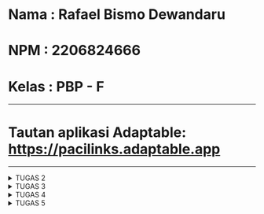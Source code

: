 # Nama  : Rafael Bismo Dewandaru
# NPM   : 2206824666
# Kelas : PBP - F
---
# Tautan aplikasi Adaptable: https://pacilinks.adaptable.app 
---

<details>
<summary>TUGAS 2</summary>

### 1. Jelaskan bagaimana cara kamu mengimplementasikan checklist di atas secara step-by-step (bukan hanya sekadar mengikuti tutorial).
Pertama, saya membuat sebuah lokal direktori bernama inventory yang kemudian saya melakukan semua steps dalam tutorial untuk menyusun project tersebut, lalu menginstall virtual environment dan mengaktifkannya untuk direktori yang sedang saya kerjakan, kemudian setelah semua setup awal selesai, barulah saya melakukan git init dan membuat repository baru dalam GitHub dengan nama yang sama dengan project saya, lalu menghubungkannya dan melakukan git add commit push.

Kemudian, saya membuat direktori di dalam 'main' dengan nama 'templates' dan membuat file 'main.html' sebagai file yang dapat dilihat oleh user, dan melakukan routing pada proyek dengan menambahkan aplikasi 'main' pada 'settings.py' pada list INSTALLED_APPS

Saya melakukan perubahan pada 'models.py' yang ada di direktori 'main' yaitu :
~~~
from django.db import models

class Item(models.Model):
    name = models.CharField(max_length=256)
    amount = models.IntegerField()
    description = models.TextField()
~~~

dan tidak lupa saya melakukan migration agar model beserta atributesnya tersimpan di dalam database
(NOTE: karena keterbatasan waktu maka saya hanya melakukan bare minimum untuk bagian ini, tentu saja nanti akan saya adjust untuk tugas-tugas kemudian)

Lalu  saya mengubah isi dari 'views.py' akan membuat fungsi show_main yang menunjukan data kepada 'main.html' sebagai berikut :
~~~
from django.shortcuts import render

def show_main(request):
    context = {
        'name' : "Rafael Bismo Dewandaru,
        'class' : "PBP F"
    }
    return render(request, "main.html", context)
~~~

Dengan fungsi ini, maka ketika user menggunakan variabel berupa 'name' atau 'class' pada 'main.html' akan diubah menjadi value dari keys tersebut yang ada di dictionary context. 

Terakhir, saya membuat 'urls.py' pada direktori 'main' sehingga dapat memetakan fungsi pada 'views.py' 

### 2. Buatlah bagan yang berisi request client ke web aplikasi berbasis Django beserta responnya dan jelaskan pada bagan tersebut kaitan antara urls.py, views.py, models.py, dan berkas html.



### 3. Jelaskan mengapa kita menggunakan virtual environment? Apakah kita tetap dapat membuat aplikasi web berbasis Django tanpa menggunakan virtual environment?
Virtual Environment digunakan dalam proyek Django untuk menciptakan lingkungan yang stabil, dapat direproduksi, dan mudah dipindahkan. Keuntungan-keuntungannya adalah sebagai berikut:

- Stabilitas Lingkungan:
Virtual environment mampu mengisolasi dependensi (paket yang diinstal) proyek Django dari sistem yang digunakan. Dengan demikian, perubahan dalam sistem atau proyek lain di sistem tidak akan memengaruhi proyek Django yang sedang dikerjakan.

- Kemampuan Reproduksi Lingkungan
Dengan virtual environment, lingkungan proyek dapat dengan mudah diperbanyak di sistem lain pada waktu yang berbeda. Hal ini memastikan bahwa proyek Django akan berjalan dengan konsisten tanpa masalah yang berkaitan dengan lingkungan yang digunakan.

- Portabilitas Lingkungan
Virtual environment memungkinkan proyek Django untuk dibagikan dengan mudah kepada orang lain tanpa adanya batasan terkait dengan dependensi atau proyek lain yang ada di sistem.

Meskipun aplikasi berbasis Django masih bisa berjalan tanpa menggunakan virtual environment, penggunaan virtual environment sangat dianjurkan. Tanpa virtual environment, ada risiko konflik dengan proyek lokal di sistem saat melakukan instalasi paket, dan juga sistem tidak akan terorganisir dengan baik serta tidak akan mengikuti praktik terbaik dalam pengembangan perangkat lunak.


### 4. Jelaskan apakah itu MVC, MVT, MVVM dan perbedaan dari ketiganya.
MVC (Model-View-Controller):
Pada pola arsitektur MVC, ada pemisahan yang jelas antara komponen-komponen yang memudahkan pengembang dalam pengelolaan dan pengujian masing-masing komponen. Perubahan pada model atau tampilan tidak akan saling memengaruhi karena perubahannya akan melalui kontrol. MVC umumnya digunakan dalam aplikasi web dan desktop.
- Model: Bertanggung jawab atas representasi data dan logika bisnis aplikasi, termasuk pengambilan, pengelolaan, dan penyimpanan data.
- View: Menjadi antarmuka pengguna dan bertugas menampilkan data dari model serta menerima input dari pengguna.
- Controller: Menghubungkan model dan view, berperan dalam menangani input, memprosesnya, dan memperbarui model dan tampilan.

MVT (Model-View-Template):
Pada pola arsitektur MVT, terdapat pemisahan yang jelas antara logika bisnis (Model), antarmuka pengguna (View), dan logika presentasi (Template). Biasanya digunakan dalam kerangka kerja web seperti Django.
- Model: Merepresentasikan data dan logika bisnis aplikasi.
- View: Menjadi antarmuka pengguna dan fokus pada tampilan.
- Template: Bagian ini adalah ciri khas MVT. Template digunakan untuk mengontrol tampilan dari Model ke View.

MVVM (Model-View-ViewModel):
MVVM bertujuan untuk menyederhanakan hubungan antara Model dan View sehingga aplikasi memiliki antarmuka pengguna yang lebih responsif dan dinamis, seperti yang biasa ditemui dalam aplikasi ponsel dan desktop.
- Model: Bertanggung jawab atas representasi data dan logika bisnis aplikasi.
- View: Menjadi antarmuka pengguna dan fokus pada presentasi.
- ViewModel: Berfungsi sebagai penghubung antara Model dan View. ViewModel dapat mengubah data dari model sesuai dengan format atau aturan yang akan ditampilkan dalam tampilan.

Lalu perbedaan dari ketiganya adalah:
- MVT menggunakan Template untuk merender file HTML, sementara MVC dan MVVM menggunakan View untuk merender.
- MVVM biasanya terkait dengan User Interface Framework yang lebih modern dan interaktif, sementara MVC dan MVT lebih cocok digunakan dalam berbagai jenis aplikasi
 </details>


<details>
<summary>TUGAS 3</summary>

### 1. Apa perbedaan antara form POST dan form GET dalam Django?
POST dan GET, keduanya merupakan sebuah request method yang ada dalam http protocol. Secara umum GET digunakan untuk mengambil data dari server, sementara POST digunakan untuk mengirim data ke server.

GET Request:
- Bertujuan untuk mengambil data dari server untuk read-only operation
- Data digunakan dalam URL sebagai parameter yang dapat terlihat dalam browser history, bookmark, dll. sehingga kurang aman untuk data yang bersifat sensitif

POST Request:
- Bertujuan untuk mengirim data baru ke server dalam sebuah request body, dan cocok untuk penggunaan seperti mengirim form atau upload file
- Data dikirm dalam sebuah request body sehingga tidak terlihat dalam URL dan lebih aman untuk data yang bersifat sensitif


### 2. Apa perbedaan utama antara XML, JSON, dan HTML dalam konteks pengiriman data?
XML:
- Menyimpan data dalam sebuah tree yang kompleks, lalu syntaxnya lebih bertele-tele dan berbasis tag yang berarti data dalam XML diapit oleh tag-tag yang mendefinisikan elemen dan hierarki
- Karena format yang lebih kompleks, maka XML memakan lebih banyak space tetapi XML mendukung lebih banyak tipe data dari JSON

JSON:
- Menyimpan data dalam bentuk pasangan key-value sehingga syntaxnya lebih mudah untuk dipahami dan dibaca oleh manusia
- Format yang lebih sederhana membuat JSON memiliki ukuran file yang lebih kecil dan transmisi data yang lebih cepat

HTML:
Berbeda dengan XML dan JSON, HTML secara umum bukan digunakan untuk pertukaran data, namun sebagai bahasa markup yang digunakan untuk mengatur dan menampilkan konten dari web sehingga lebih cocok digunakan untuk merender halaman web


### 3. Mengapa JSON sering digunakan dalam pertukaran data antara aplikasi web modern?
Dalam aplikasi web modern, JSON lebih sering digunakan dalam pertukaran data karena:
- Menggunakan format/syntax yang ringkas dan mudah dibaca sehingga mudah dimengerti oleh manusia
- Dalam JSON, kita dapat menyusun data dalam objek, array, dan campuran keduanya, sehingga lebih fleksibel dan memungkinkan pemodelan data yang sangat dinamis.
- Mudah diintegrasikan ke dalam berbagai lingkungan dan platform karena support yang luas dari hampir semua bahasa pemrograman untuk parsing dan serializing data dalam format JSON
- Ukuran data yang lebih kecil dibandingkan data dalam format lain sehingga mengurangi beban network untuk transfer data dan pemrosesannya lebih efisien


### 4. Jelaskan bagaimana cara kamu mengimplementasikan checklist di atas secara step-by-step (bukan hanya sekadar mengikuti tutorial).
Pertama saya membuat sebuah file baru pada direktori main bernama forms.py, kemudian menambahkan class ProductForm. Untuk fields saya menggunakan name, amount, dan description karena itu adalah field yang dimiliki oleh object product yang akan saya buat.

Lalu saya membuka views.py dan mengimport ProductForm yang sudah saya buat tadi untuk membuat function create_product yang dapat menambahkan product ketika data di submit. Kemudian saya juga menambahkan perintah baru pada function show_main sehingga dia bisa menampilkan product yang sudah ditambahkan.

Pada direktori main/templates, saya membuat file baru bernama create_product.html yang berfungsi sebagai tampilan untuk user ketika mereka ingin menambahkan product. Dan pada main.html juga saya tambahkan kode yang dapat menampilkan data product dalam bentuk table.

Kembali pada file views.py, saya menambahkan 4 buah function yaitu show_xml, show_json, show_xml_by_id, show_json_by_id. Masing-masing dari function tersebut berguna untuk mengembalikan data ke user dalam format yang berbeda-beda.

Setelah membuat semua function tersebut, maka kita perlu mengimportnya pada urls.py. File urls.py berfungsi agar ketika user memasukkan path, maka kita dapat direct mereka ke function yang sesuai dan menampilkan page yang sesuai. Path akan kita masukkan kedalam urlpatterns.


### 5. Screenshot dari hasil akses URL pada POSTMAN
![Screenshot 2023-09-20 111936](https://github.com/rafaeldewandaru/inventory/assets/112395930/85d099d6-b1f7-47d3-ab34-2e0011c300e2)
![Screenshot 2023-09-20 112020](https://github.com/rafaeldewandaru/inventory/assets/112395930/9d835b7d-14ba-4a91-8a4d-922a4c0cdb16)
![Screenshot 2023-09-20 112104](https://github.com/rafaeldewandaru/inventory/assets/112395930/e92066d2-a354-4bed-b1e4-59861e3d29c4)
![Screenshot 2023-09-20 112154](https://github.com/rafaeldewandaru/inventory/assets/112395930/f1a804d6-7595-4ae4-92c4-80d2359d308e)
![Screenshot 2023-09-20 112246](https://github.com/rafaeldewandaru/inventory/assets/112395930/57a3ee23-a69a-4c4f-8622-1f5658ae1bfd)

</details>


<details>
<summary>TUGAS 4</summary>

 ### 1. Apa itu Django UserCreationForm, dan jelaskan apa kelebihan dan kekurangannya?
 Django UserCreationForm adalah komponen bawaan Django yang menyediakan form untuk user registration dalam pengembangan aplikasi web. Form ini memudahkan pengembang untuk mengumpulkan data yang diperlukan untuk membuat akun pengguna, seperti username, password, dan informasi lainnya. UserCreationForm terintegrasi dengan baik dengan model pengguna Django, yang memungkinkan penyimpanan dan manajemen data pengguna dengan mudah. Kelebihannya mencakup kemudahan penggunaan, validasi otomatis, dan customizability. Namun, kekurangannya termasuk ketergantungan pada Django, tampilan standar yang mungkin perlu disesuaikan, serta pembatasan dalam hal fungsionalitas untuk aplikasi web yang lebih kompleks.

 ### 2. Apa perbedaan antara autentikasi dan otorisasi dalam konteks Django, dan mengapa keduanya penting?
 Autentikasi merujuk pada proses verifikasi pengguna (yang biasanya menggunakan username dan password), sementara otorisasi berkaitan dengan proses menentukan hak akses yang diberikan kepada pengguna setelah berhasil autentikasi. Oleh karena itu, keduanya penting karena autentikasi memverifikasi penggunanya yang ingin mengakses web django, sedangkan otorisasi memutuskan izin (apa saja yang diperbolehkan dan tidak diperbolehkan) kepada pengguna yang terautensikasi tersebut.

 ### 3. Apa itu cookies dalam konteks aplikasi web, dan bagaimana Django menggunakan cookies untuk mengelola data sesi pengguna?
 Cookies dalam konteks aplikasi web adalah file kecil yang disimpan di browser pengguna dan digunakan untuk menyimpan data sesi, seperti ID sesi atau informasi login. Selanjutnya, browser akan menyimpan cookie yang akan secara otomatis disertakan dalam setiap request berikutnya kepada situs web tersebut. Django menggunakan cookies untuk mengelola data sesi pengguna dengan aman, memungkinkan penyimpanan dan pengambilan informasi sesi seperti status login atau preferensi pengguna dengan cara yang efisien, serta menyediakan mekanisme keamanan bawaan untuk melindungi integritas data sesi.

 ### 4. Apakah penggunaan cookies aman secara default dalam pengembangan web, atau apakah ada risiko potensial yang harus diwaspadai?
Dalam kondisi default, cookie tidak dapat mentransfer malware atau virus karena data dalam cookie bersifat statis, namun pengguna tetap perlu waspada terhadap risiko-risiko seperti pencurian cookie yang bisa mengizinkan akses tanpa otorisasi dan modifikasi data jika cookie tidak dienkripsi. Karena cookie tersimpan di sisi client, keamanannya sangat bergantung pada aktivitas pengguna, yang juga berarti informasi sensitif harus dihindari dari tampilan cookie seperti password karena cookie dapat dilihat, disalin, dan ditiru dengan mudah.

 ### 5. Jelaskan bagaimana cara kamu mengimplementasikan checklist di atas secara step-by-step (bukan hanya sekadar mengikuti tutorial).
Pertama saya mengaktifkan virtual environment, kemudian import semua library yang diperlukan pada views.py
Kemudian saya menambahkan ketiga functions berikut

Function untuk register user baru
~~~
def register(request):
    form = UserCreationForm()

    if request.method == "POST":
        form = UserCreationForm(request.POST)
        if form.is_valid():
            form.save()
            messages.success(request, 'Your account has been successfully created!')
            return redirect('main:login')
    context = {'form':form}
    return render(request, 'register.html', context)
~~~
dan menambahkan file html baru bernama register.html yang ditampilkan ke user

Function agar user yang sudah register dapat login
~~~
def login_user(request):
    if request.method == 'POST':
        username = request.POST.get('username')
        password = request.POST.get('password')
        user = authenticate(request, username=username, password=password)
        if user is not None:
            login(request, user)
            response = HttpResponseRedirect(reverse("main:show_main")) 
            response.set_cookie('last_login', str(datetime.datetime.now()))
            return response
        else:
            messages.info(request, 'Sorry, incorrect username or password. Please try again.')
    context = {}
    return render(request, 'login.html', context)
~~~
dan menambahkan file html baru bernama login.html yang ditampilkan ke user

Function agar user yang sedang login dapat logout
~~~
def logout_user(request):
    logout(request)
    response = HttpResponseRedirect(reverse('main:login'))
    response.delete_cookie('last_login')
    return response
</details>
~~~
dan menambahkan kode html berikut pada main.html untuk tombol logout
~~~
<a href="{% url 'main:logout' %}">
    <button>
        Logout
    </button>
</a>
~~~

Lalu mengimport semua function yang sudah saya buat tadi ke urls.py dan menambahkan path seperti berikut
~~~
path('register/', register, name='register'),
path('login/', login_user, name='login'),
path('logout/', logout_user, name='logout'),
~~~

Saya juga menambahkan kode berikut pada function show_main agar tidak error saat tidak ada cookie
~~~
if 'last_login' in request.COOKIES:
    last_login = request.COOKIES['last_login']
else:
    last_login = 'N/A'
~~~

Kemudian saya mengimport user di file models.py dan menambahkan kode berikut untuk menghubungkan model products dengan user

Pada class products menjadi seperti berikut
~~~
class Product(models.Model):
    user = models.ForeignKey(User, on_delete=models.CASCADE)
    name = models.CharField(max_length=255)
    amount = models.IntegerField()
    description = models.TextField()
~~~

Lalu fungsi create_product menjadi seperti berikut
~~~
def create_product(request):
    form = ProductForm(request.POST or None)
    
    if form.is_valid() and request.method == "POST":
        product = form.save(commit=False)
        product.user = request.user
        product.save()
        return HttpResponseRedirect(reverse('main:show_main'))

    context = {'form': form}
    return render(request, "create_product.html", context)
~~~



Untuk bagian bonus saya menambahkan ketiga function berikut

Function untuk menambahkan jumlah dari suatu product
~~~
def plus_product_amount(request, id):
    product = Product.objects.get(id=id)
    product.amount += 1
    product.save()
    response = HttpResponseRedirect(reverse("main:show_main"))
    return response
~~~

Function untuk mengurangi jumlah dari suatu product
~~~
def minus_product_amount(request, id):
    product = Product.objects.get(id=id)
    if (product.amount > 0):
        product.amount -= 1
        product.save()
    else :
        messages.info(request, f'Jumlah {product.name} sudah bernilai 0!')
    response = HttpResponseRedirect(reverse("main:show_main"))
    return response
~~~

Function untuk menghilangkan suatu product sepenuhnya
~~~
def remove_product(request, id):
    Product.objects.filter(pk=id).delete()
    response = HttpResponseRedirect(reverse("main:show_main"))
    return response
~~~

Import function yang sudah dibuat pada urls.py lalu menambahkan path berikut
~~~
path('plus_product_amount/<int:id>', plus_product_amount, name='plus_product_amount'),
path('minus_product_amount/<int:id>', minus_product_amount, name='minus_product_amount'),
path('remove_product/<int:id>', remove_product, name='remove_product'),
~~~

Tambahkan kode berikut pada main.html untuk menunjukkan buttons yang akan menjalankan function-function yang sudah dibuat
~~~
<td class="d-flex align-items-center">
    <form method="post" action="{% url 'main:plus_product_amount' product.id %}">
        {% csrf_token %}
        <button class="btn btn-primary mx-1">+</button>
    </form>
    <form method="post" action="{% url 'main:minus_product_amount' product.id %}">
        {% csrf_token %}
        <button class="btn btn-primary mx-1">-</button>
    </form>
    <form method="post" action="{% url 'main:remove_product' product.id %}">
        {% csrf_token %}
        <button class="btn btn-primary mx-1">Delete</button>
    </form>
</td>
~~~

</details>

<details>
<summary>TUGAS 5</summary>

### 1. Jelaskan manfaat dari setiap element selector dan kapan waktu yang tepat untuk menggunakannya.
Element Selector
Digunakan untuk memilih semua elemen HTML dengan jenis tertentu, misalnya p, h1, div, dll. Ini adalah selector paling umum dan sederhana. Biasanya digunakan ketika ingin mengatur gaya untuk semua elemen dengan jenis yang sama di seluruh halaman web.
~~~
p {
    font-size: 16px;
}
~~~

Class Selector
Digunakan untuk memilih elemen berdasarkan nilai atribut class yang diberikan kepada mereka. Selector kelas digunakan ketika ingin mengatur gaya untuk sekelompok elemen yang memiliki karakteristik atau fungsi yang serupa.
~~~
<p class="highlight">Ini adalah teks yang di-highlight.</p>
~~~

~~~
.highlight {
    background-color: yellow;
}
~~~

ID Selector
Digunakan untuk memilih elemen berdasarkan nilai atribut id. Setiap ID harus unik di seluruh halaman, sehingga selector ini cocok untuk mengidentifikasi elemen tertentu. Berguna ketika kita ingin mengatur kaya kepada elemen tertentu dengan id unik.
~~~
<div id="header">Ini adalah header.</div>
~~~

~~~
#header {
    font-size: 24px;
    background-color: #333;
    color: white;
}
~~~

Descendant Selector
Memungkinkan kita untuk memilih elemen yang merupakan turunan atau anak dari elemen lain. Ini berguna untuk mengatur gaya elemen dalam konteks tertentu seperti sebuah div tertentu
~~~
<ul>
    <li>Item 1</li>
    <li>Item 2</li>
</ul>
~~~

~~~
ul li {
    list-style-type: square;
}
~~~

Pseudo-class Selector
Selector pseudo-class digunakan untuk menggabungkan gaya ke elemen berdasarkan keadaan atau aksi tertentu, seperti saat elemen sedang dihover atau aktif sebagai respon terhadap interaksi pengguna.
~~~
a:hover {
    text-decoration: underline;
}
~~~

### 2. Jelaskan HTML5 Tag yang kamu ketahui.
~~~
<td> Berguna untuk membuat sel dalam sebuah tabel HTML.
<tr> Digunakan untuk membuat baris dalam tabel.
<th> Membuat sel header dalam tabel, biasanya digunakan untuk judul kolom.
<style> Digunakan untuk menyertakan informasi gaya (CSS) dalam dokumen HTML.
<canvas> merupakan elemen yang digunakan untuk menciptakan gambar, grafik, dan animasi melalui penggunaan JavaScript.
<video> adalah elemen yang berguna untuk menampilkan video di dalam laman web.
<nav> digunakan untuk membuat bagian yang berfungsi sebagai navigasi untuk situs web.
<audio> adalah elemen yang memungkinkan kita untuk menampilkan file audio di dalam halaman web.
<img> adalah elemen yang digunakan untuk menampilkan gambar pada halaman web.
<a> berguna untuk membuat tautan atau hyperlink ke laman web lain, file, dan sumber daya lainnya.
~~~

### 3. Jelaskan perbedaan antara margin dan padding.
Margin
Ruang yang terletak di luar batas elemen. Margin digunakan untuk menambahkan ruang di antara elemen dengan elemen lain di sekitarnya dan tidak memiliki latar belakang atau warna (area kosong di sekitar elemen).
Jika dua elemen memiliki margin yang saling bersentuhan, maka margin tersebut tidak akan digabungkan (menggunakan margin-collapse), tetapi margin yang lebih besar akan diambil sebagai jarak antara keduanya.
~~~
.box {
    margin: 10px;
}
~~~
Dalam contoh di atas, elemen dengan kelas "box" akan memiliki margin 10 piksel di sekelilingnya.


Padding
Ruang yang terletak di dalam batas elemen, di antara batas elemen dan kontennya. Padding digunakan untuk menambahkan ruang di antara konten elemen dan batasnya sendiri, kita dapat memberikan latar belakang atau warna pada padding, sehingga padding adalah area yang dapat dilihat.
~~~
.box {
    padding: 10px;
}
~~~


### 4. Jelaskan perbedaan antara framework CSS Tailwind dan Bootstrap. Kapan sebaiknya kita menggunakan Bootstrap daripada Tailwind, dan sebaliknya?
Tailwind CSS adalah framework CSS "utility-first" yang memberikan kelas-kelas utilitas yang bisa langsung digunakan untuk mengatur gaya elemen. Ini memberikan tingkat kustomisasi yang tinggi.
Tailwind CSS sebaiknya digunakan ketika:
- kita ingin tingkat kustomisasi yang tinggi dan kontrol penuh atas tampilan elemen.
- kita ingin desain yang unik dan tidak konvensional.
- kita ingin menghindari pembengkakan ukuran file CSS.

Bootstrap adalah framework CSS yang menyediakan komponen dan gaya prasetel yang siap pakai, cocok untuk pengembangan cepat dengan tampilan konsisten
Bootstrap sebaiknya digunakan ketika:
- Proyek memerlukan pembuatan cepat dan tampilan konsisten.
- Terbatas waktu dalam pengembangan.


### 5. Jelaskan bagaimana cara kamu mengimplementasikan checklist di atas secara step-by-step (bukan hanya sekadar mengikuti tutorial).
Saya membuat 5 file css baru yang digunakan untuk styling halaman login, reigister, main, edit_product, dan create_product

File login.css
~~~
/* static/css/login.css */

.login {
    max-width: 400px;
    margin: 0 auto;
    padding: 20px;
    background-color: #f7f7f7;
    border: 1px solid #ccc;
    border-radius: 5px;
    box-shadow: 0 0 10px rgba(0, 0, 0, 0.2);
}

.login h1 {
    text-align: center;
    margin-bottom: 20px;
}

form {
    margin-top: 20px;
}

form table {
    width: 100%;
}

form table tr td {
    padding: 10px;
}

.form-control {
    width: 100%;
    padding: 10px;
    margin-bottom: 10px;
    border: 1px solid #ccc;
    border-radius: 5px;
}

.btn.login_btn {
    width: 100%;
    padding: 10px;
    background-color: #007bff;
    color: #fff;
    border: none;
    border-radius: 5px;
    cursor: pointer;
}

.btn.login_btn:hover {
    background-color: #0056b3;
}

ul {
    list-style: none;
    padding: 0;
}

ul li {
    color: #ff0000;
}
~~~

File register.css
~~~
/* static/css/register.css */

.login {
    max-width: 400px;
    margin: 0 auto;
    padding: 20px;
    background-color: #f7f7f7;
    border: 1px solid #ccc;
    border-radius: 5px;
    box-shadow: 0 0 10px rgba(0, 0, 0, 0.2);
}

.login h1 {
    text-align: center;
    margin-bottom: 20px;
}

form {
    margin-top: 20px;
}

form table {
    width: 100%;
}

form table tr td {
    padding: 10px;
}

form input[type="text"],
form input[type="password"] {
    width: 100%;
    padding: 10px;
    margin-bottom: 10px;
    border: 1px solid #ccc;
    border-radius: 5px;
}

form input[type="submit"] {
    width: 100%;
    padding: 10px;
    background-color: #007bff;
    color: #fff;
    border: none;
    border-radius: 5px;
    cursor: pointer;
}

form input[type="submit"]:hover {
    background-color: #0056b3;
}

ul {
    list-style: none;
    padding: 0;
}

ul li {
    color: #ff0000;
}
~~~

File main.css
~~~
/* static/css/main.css */

body {
    font-family: Arial, sans-serif;
    background-color: #f0f0f0;
}

h1 {
    text-align: center;
    margin-top: 20px;
}

h5 {
    font-size: 16px;
    margin-top: 20px;
}

table {
    width: 100%;
    border-collapse: collapse;
    margin-top: 20px;
}

table th, table td {
    padding: 10px;
    text-align: left;
    border-bottom: 1px solid #ccc;
}

table th {
    background-color: #007bff;
    color: #fff;
}

table td {
    background-color: #fff;
}

table tr:last-child td {
    background-color: #becddc;
    color: #160323;
    font-weight: 500;
  }

.d-flex {
    display: flex;
    align-items: center;
}

.btn {
    padding: 5px 10px;
    background-color: #007bff;
    color: #fff;
    border: none;
    border-radius: 5px;
    cursor: pointer;
}

.btn-primary {
    background-color: #007bff;
}

.btn-primary:hover {
    background-color: #0056b3;
}

a button {
    text-decoration: none;
    background-color: #007bff;
    color: #fff;
    border: none;
    border-radius: 5px;
    padding: 5px 10px;
    cursor: pointer;
    margin-left: 5px;
}

a button:hover {
    background-color: #0056b3;
}

button {
    background-color: #007bff;
    color: #fff;
    border: none;
    border-radius: 5px;
    padding: 5px 10px;
    cursor: pointer;
    margin-top: 10px;
}

button:hover {
    background-color: #0056b3;
}
~~~

File edit_product.css
~~~
/* static/css/edit_product.css */

body {
    font-family: Arial, sans-serif;
    background-color: #f0f0f0;
}

h1 {
    text-align: center;
    margin-top: 20px;
}

form {
    max-width: 500px;
    margin: 0 auto;
    padding: 20px;
    background-color: #fff;
    border: 1px solid #ccc;
    border-radius: 5px;
    box-shadow: 0 0 10px rgba(0, 0, 0, 0.2);
}

table {
    width: 100%;
}

table tr td {
    padding: 10px;
}

input[type="text"],
input[type="number"] {
    width: 100%;
    padding: 10px;
    margin-bottom: 10px;
    border: 1px solid #ccc;
    border-radius: 5px;
}

input[type="submit"] {
    width: 100%;
    padding: 10px;
    background-color: #007bff;
    color: #fff;
    border: none;
    border-radius: 5px;
    cursor: pointer;
}

input[type="submit"]:hover {
    background-color: #0056b3;
}

~~~

File create_product.css
~~~
/* static/css/create_product.css */

body {
    font-family: Arial, sans-serif;
    background-color: #f0f0f0;
}

h1 {
    text-align: center;
    margin-top: 20px;
}

form {
    max-width: 500px;
    margin: 0 auto;
    padding: 20px;
    background-color: #fff;
    border: 1px solid #ccc;
    border-radius: 5px;
    box-shadow: 0 0 10px rgba(0, 0, 0, 0.2);
}

table {
    width: 100%;
}

table tr td {
    padding: 10px;
}

input[type="text"],
input[type="number"] {
    width: 100%;
    padding: 10px;
    margin-bottom: 10px;
    border: 1px solid #ccc;
    border-radius: 5px;
}

input[type="submit"] {
    width: 100%;
    padding: 10px;
    background-color: #007bff;
    color: #fff;
    border: none;
    border-radius: 5px;
    cursor: pointer;
}

input[type="submit"]:hover {
    background-color: #0056b3;
}
~~~

Kemudian di setiap template html saya tambahkan kode berikut agar mengimplementasi css yang sudah saya buat
~~~
{% block meta %}
    <meta charset="UTF-8">
    <meta name="viewport" content="width=device-width, initial-scale=1.0">
    <link rel="stylesheet" href="{% static 'css/nama_file.css' %}">
    <title>Judul halaman</title>
{% endblock meta %}
~~~

 </details>
